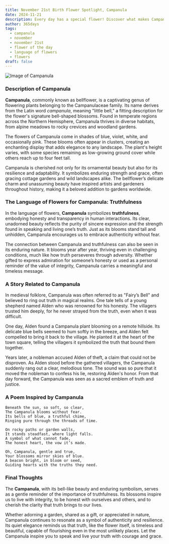 ```yaml
---
title: November 21st Birth Flower Spotlight, Campanula
date: 2024-11-21
description: Every day has a special flower! Discover what makes Campanula unique as today’s birth flower and its symbolic meaning.
author: 365days
tags:
  - campanula
  - november
  - november 21st
  - flower of the day
  - language of flowers
  - flowers
draft: false
---
```



![Image of Campanula](https://cdn.pixabay.com/photo/2020/03/04/02/40/nature-4900321_640.jpg#center)


### Description of Campanula

**Campanula**, commonly known as bellflower, is a captivating genus of flowering plants belonging to the Campanulaceae family. Its name derives from the Latin word _campanula_, meaning "little bell," a fitting description for the flower's signature bell-shaped blossoms. Found in temperate regions across the Northern Hemisphere, Campanula thrives in diverse habitats, from alpine meadows to rocky crevices and woodland gardens.

The flowers of Campanula come in shades of blue, violet, white, and occasionally pink. These blooms often appear in clusters, creating an enchanting display that adds elegance to any landscape. The plant's height varies, with some species remaining as low-growing ground cover while others reach up to four feet tall.

Campanula is cherished not only for its ornamental beauty but also for its resilience and adaptability. It symbolizes enduring strength and grace, often gracing cottage gardens and wild landscapes alike. The bellflower’s delicate charm and unassuming beauty have inspired artists and gardeners throughout history, making it a beloved addition to gardens worldwide.

### The Language of Flowers for Campanula: Truthfulness

In the language of flowers, **Campanula** symbolizes **truthfulness**, embodying honesty and transparency in human interactions. Its clear, unadorned beauty reflects the purity of sincere expression and the strength found in speaking and living one’s truth. Just as its blooms stand tall and unhidden, Campanula encourages us to embrace authenticity without fear.

The connection between Campanula and truthfulness can also be seen in its enduring nature. It blooms year after year, thriving even in challenging conditions, much like how truth perseveres through adversity. Whether gifted to express admiration for someone’s honesty or used as a personal reminder of the value of integrity, Campanula carries a meaningful and timeless message.

### A Story Related to Campanula

In medieval folklore, Campanula was often referred to as "Fairy’s Bell" and believed to ring out truth in magical realms. One tale tells of a young shepherd named Alden who was renowned for his honesty. The villagers trusted him deeply, for he never strayed from the truth, even when it was difficult.

One day, Alden found a Campanula plant blooming on a remote hillside. Its delicate blue bells seemed to hum softly in the breeze, and Alden felt compelled to bring it back to the village. He planted it at the heart of the town square, telling the villagers it symbolized the truth that bound them together.

Years later, a nobleman accused Alden of theft, a claim that could not be disproven. As Alden stood before the gathered villagers, the Campanula suddenly rang out a clear, melodious tone. The sound was so pure that it moved the nobleman to confess his lie, restoring Alden's honor. From that day forward, the Campanula was seen as a sacred emblem of truth and justice.

### A Poem Inspired by Campanula

```
Beneath the sun, so soft, so clear,  
The Campanula blooms without fear.  
Its bells of blue, a truthful chime,  
Ringing pure through the threads of time.  

On rocky paths or garden walls,  
It stands steadfast, where light falls.  
A symbol of what cannot fade,  
The honest heart, the vow it’s made.  

Oh, Campanula, gentle and true,  
Your blossoms mirror skies of blue.  
A beacon bright, in bloom or seed,  
Guiding hearts with the truths they need.  
```

### Final Thoughts

The **Campanula**, with its bell-like beauty and enduring symbolism, serves as a gentle reminder of the importance of truthfulness. Its blossoms inspire us to live with integrity, to be honest with ourselves and others, and to cherish the clarity that truth brings to our lives.

Whether adorning a garden, shared as a gift, or appreciated in nature, Campanula continues to resonate as a symbol of authenticity and resilience. Its quiet elegance reminds us that truth, like the flower itself, is timeless and beautiful, capable of flourishing even in the most unlikely places. Let the Campanula inspire you to speak and live your truth with courage and grace.

